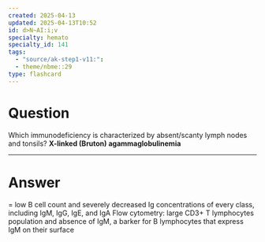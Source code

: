 ```yaml
---
created: 2025-04-13
updated: 2025-04-13T10:52
id: d>N~AI:i;v
specialty: hemato
specialty_id: 141
tags:
  - "source/ak-step1-v11:": 
  - theme/nbme::29
type: flashcard
---
```


# Question
Which immunodeficiency is characterized by absent/scanty lymph nodes and tonsils?    **X-linked (Bruton) agammaglobulinemia**

---

# Answer
= low B cell count and severely decreased Ig concentrations of every class, including IgM, IgG, IgE, and IgA    Flow cytometry: large CD3+ T lymphocytes population and absence of IgM, a barker for B lymphocytes that express IgM on their surface